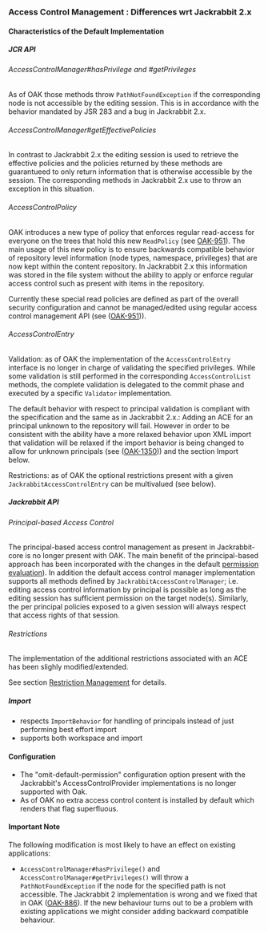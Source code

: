 <!--
   Licensed to the Apache Software Foundation (ASF) under one or more
   contributor license agreements.  See the NOTICE file distributed with
   this work for additional information regarding copyright ownership.
   The ASF licenses this file to You under the Apache License, Version 2.0
   (the "License"); you may not use this file except in compliance with
   the License.  You may obtain a copy of the License at

       http://www.apache.org/licenses/LICENSE-2.0

   Unless required by applicable law or agreed to in writing, software
   distributed under the License is distributed on an "AS IS" BASIS,
   WITHOUT WARRANTIES OR CONDITIONS OF ANY KIND, either express or implied.
   See the License for the specific language governing permissions and
   limitations under the License.
  -->
### Access Control Management : Differences wrt Jackrabbit 2.x

#### Characteristics of the Default Implementation

##### JCR API
###### AccessControlManager#hasPrivilege and #getPrivileges
As of OAK those methods throw `PathNotFoundException` if the corresponding node
is not accessible by the editing session. This is in accordance with the behavior
mandated by JSR 283 and a bug in Jackrabbit 2.x.

###### AccessControlManager#getEffectivePolicies
In contrast to Jackrabbit 2.x the editing session is used to retrieve the effective
policies and the policies returned by these methods are guarantueed to only return
information that is otherwise accessible by the session. The corresponding methods
in Jackrabbit 2.x use to throw an  exception in this situation.

###### AccessControlPolicy
OAK introduces a new type of policy that enforces regular read-access for everyone
on the trees that hold this new `ReadPolicy` (see [OAK-951]). The main usage of this new policy
is to ensure backwards compatible behavior of repository level information (node
types, namespace, privileges) that are now kept within the content repository.
In Jackrabbit 2.x this information was stored in the file system without the
ability to apply or enforce regular access control such as present with items in
the repository.

Currently these special read policies are defined as part of the overall security
configuration and cannot be managed/edited using regular access control management
API (see ([OAK-951](https://issues.apache.org/jira/browse/OAK-951))).

###### AccessControlEntry
Validation: as of OAK the implementation of the `AccessControlEntry` interface is
no longer in charge of validating the specified privileges. While some validation
is still performed in the corresponding `AccessControlList` methods, the complete
validation is delegated to the commit phase and executed by a specific `Validator`
implementation.

The default behavior with respect to principal validation is compliant with the
specification and the same as in Jackrabbit 2.x.: Adding an ACE for an principal
unknown to the repository will fail. However in order to be consistent
with the ability have a more relaxed behavior upon XML import that validation
will be relaxed if the import behavior is being changed to allow for unknown
principals (see ([OAK-1350](https://issues.apache.org/jira/browse/OAK-1350))) and
the section Import below.

Restrictions: as of OAK the optional restrictions present with a given
`JackrabbitAccessControlEntry` can be multivalued (see below).

##### Jackrabbit API
###### Principal-based Access Control
The principal-based access control management as present in Jackrabbit-core is no
longer present with OAK. The main benefit of the principal-based approach has been
incorporated with the changes in the default [permission evaluation](differences_permissions.html)).
In addition the default access control manager implementation supports all methods
defined by `JackrabbitAccessControlManager`; i.e. editing access control information
by principal is possible as long as the editing session has sufficient permission
on the target node(s). Similarly, the per principal policies exposed to a given
session will always respect that access rights of that session.

###### Restrictions
The implementation of the additional restrictions associated with an ACE has been 
slighly modified/extended.

See section [Restriction Management](../authorization/restriction.html) for details. 

##### Import

* respects `ImportBehavior` for handling of principals instead of just performing best effort import
* supports both workspace and import

#### Configuration

- The "omit-default-permission" configuration option present with the Jackrabbit's AccessControlProvider implementations is no longer supported with Oak.
- As of OAK no extra access control content is installed by default which renders that flag superfluous.

#### Important Note

The following modification is most likely to have an effect on existing applications:

- `AccessControlManager#hasPrivilege()` and `AccessControlManager#getPrivileges()` will throw a
  `PathNotFoundException` if the node for the specified path is not accessible. The Jackrabbit 2
  implementation is wrong and we fixed that in OAK ([OAK-886](https://issues.apache.org/jira/browse/OAK-886)).
  If the new behaviour turns out to be a problem with existing applications we might consider
  adding backward compatible behaviour.

<!-- hidden references -->
[OAK-951]: https://issues.apache.org/jira/browse/OAK-951

